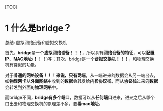 [TOC]

# 1 什么是bridge？

总结: 虚拟网络设备和虚拟交换机

首先，**bridge**是一个**虚拟网络设备！！！**，所以具有**网络设备的特征**，可以**配置IP**、**MAC地址(！！！**)等；其次，bridge是一个**虚拟交换机！！！**，和物理交换机有类似的功能。

对于**普通的网络设备！！！**来说，只有**两端**，从一端进来的数据会从另一端出去，如**物理网卡**从**外面网络**中收到的**数据**会转发给**内核协议栈**，而从**协议栈**过来的**数据**会转发到外面的**物理网络**中。

而bridge不同，**bridge有多个端口**，数据可以从**任何端口**进来，进来之后从哪个口出去和物理交换机的原理差不多，要**看mac地址**。


